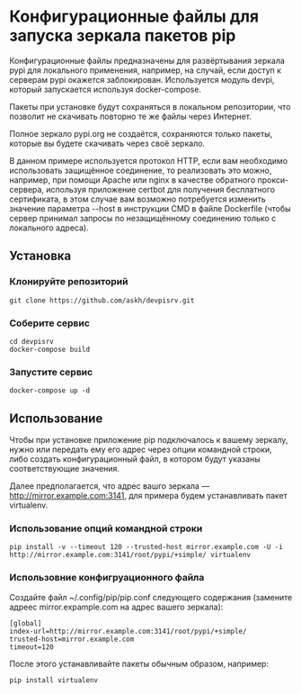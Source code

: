 # Конфигурационные файлы для запуска зеркала пакетов pip

Конфигурационные файлы предназначены для развёртывания зеркала pypi для
локального применения, например, на случай, если доступ к серверам pypi
окажется заблокирован. Используется модуль devpi, который запускается
используя docker-compose.

Пакеты при установке будут сохраняться в локальном репозитории, что позволит
не скачивать повторно те же файлы через Интернет.

Полное зеркало pypi.org не создаётся, сохраняются только пакеты, которые вы
будете скачивать через своё зеркало.

В данном примере используется протокол HTTP, если вам необходимо использовать
защищённое соединение, то реализовать это можно, например, при помощи Apache или
nginx в качестве обратного прокси-сервера, используя приложение certbot для
получения бесплатного сертификата, в этом случае вам возможно потребуется
изменить значение параметра --host в инструкции CMD в файле Dockerfile (чтобы
сервер принимал запросы по незащищённому соединению только с локального адреса).

## Установка

### Клонируйте репозиторий

```
git clone https://github.com/askh/devpisrv.git
```

### Соберите сервис

```
cd devpisrv
docker-compose build
```

### Запустите сервис

```
docker-compose up -d
```

## Использование

Чтобы при установке приложение pip подключалось к вашему зеркалу, нужно или
передать ему его адрес через опции командной строки, либо создать
конфигурационный файл, в котором будут указаны соответствующие значения.

Далее предполагается, что адрес вашго зеркала — http://mirror.example.com:3141,
для примера будем устанавливать пакет virtualenv.

### Использование опций командной строки

```
pip install -v --timeout 120 --trusted-host mirror.example.com -U -i http://mirror.example.com:3141/root/pypi/+simple/ virtualenv
```

### Использовние конфигруационного файла

Создайте файл ~/.config/pip/pip.conf следующего содержания (замените адреес
mirror.expample.com на адрес вашего зеркала):

```
[global]
index-url=http://mirror.example.com:3141/root/pypi/+simple/
trusted-host=mirror.example.com
timeout=120
```

После этого устанавливайте пакеты обычным образом, например:

```
pip install virtualenv
```

